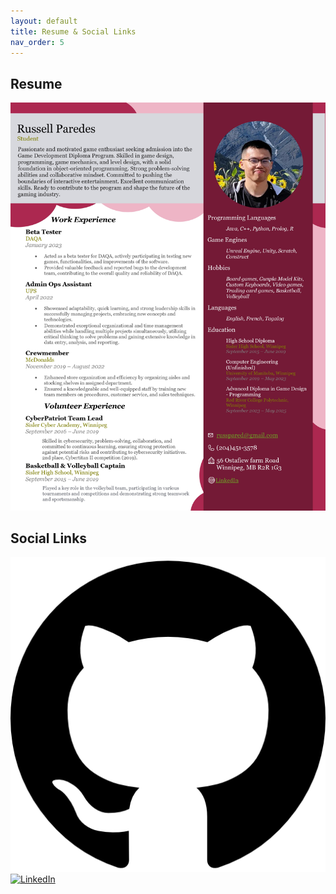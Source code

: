 ```yaml
---
layout: default
title: Resume & Social Links
nav_order: 5
---
```


## **Resume**

![Resume](./Resume_page-0001.jpg)

## **Social Links**

[![Github](./github.png)](https://github.com/Tsurei) [![LinkedIn](/linkedin.png)](https://www.linkedin.com/in/russell-paredes-5b6348232/)
